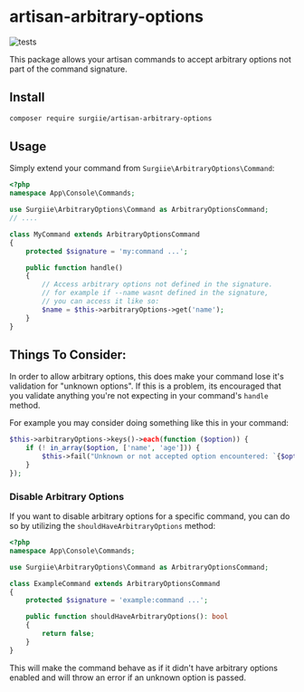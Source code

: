 # artisan-arbitrary-options

![tests](https://github.com/surgiie/artisan-arbitrary-options/actions/workflows/tests.yml/badge.svg)

This package allows your artisan commands to accept arbitrary options not part of the command signature.

## Install

```bash
composer require surgiie/artisan-arbitrary-options
```

## Usage

Simply extend your command from `Surgiie\ArbitraryOptions\Command`:

```php
<?php
namespace App\Console\Commands;

use Surgiie\ArbitraryOptions\Command as ArbitraryOptionsCommand;
// ....

class MyCommand extends ArbitraryOptionsCommand
{
    protected $signature = 'my:command ...';

    public function handle()
    {
        // Access arbitrary options not defined in the signature.
        // for example if --name wasnt defined in the signature,
        // you can access it like so:
        $name = $this->arbitraryOptions->get('name');
    }
}
```

## Things To Consider:

In order to allow arbitrary options, this does make your command lose it's validation for "unknown options". If this is a problem, its encouraged that you validate anything you're not expecting in your command's `handle` method.

For example you may consider doing something like this in your command:

```php
$this->arbitraryOptions->keys()->each(function ($option)) {
    if (! in_array($option, ['name', 'age'])) {
        $this->fail("Unknown or not accepted option encountered: `{$option}`.");
    }
});
```

### Disable Arbitrary Options

If you want to disable arbitrary options for a specific command, you can do so by utilizing the `shouldHaveArbitraryOptions` method:

```php
<?php
namespace App\Console\Commands;

use Surgiie\ArbitraryOptions\Command as ArbitraryOptionsCommand;

class ExampleCommand extends ArbitraryOptionsCommand
{
    protected $signature = 'example:command ...';

    public function shouldHaveArbitraryOptions(): bool
    {
        return false;
    }
}

```

This will make the command behave as if it didn't have arbitrary options enabled and will throw an error if an unknown option is passed.

